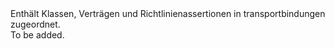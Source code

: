 <Namespace Name="Microsoft.ServiceBus.Description">
  <Docs>
    <summary>Enthält Klassen, Verträgen und Richtlinienassertionen in transportbindungen zugeordnet.</summary> 
    <remarks>To be added.</remarks>
  </Docs>
</Namespace>
